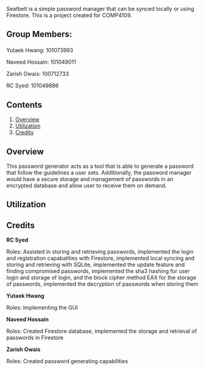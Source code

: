 Seatbelt is a simple password manager that can be synced locally or using Firestore. This is a project created for COMP4109.


## Group Members:</p>
Yutaek Hwang: 101073993 </p>
Naveed Hossain: 101049011</p>
Zarish Owais: 100712733</p>
RC Syed: 101049886</p>

## Contents
1. [Overview](#Overview)
2. [Utilization](#Utilization)
3. [Credits](#Credits)

## Overview

This password generator acts as a tool that is able to generate a password that follow the guidelines a user sets. Additionally, the password manager would have a secure storage and management of passwords in an encrypted database and allow user to receive them on demand. 

## Utilization

</p>

## Credits


**RC Syed**

Roles:
Assisted in storing and retrieving passwords, implemented the login and registration capabalities with Firestore, implemented local syncing and storing and retrieving with SQLite, implemented the update feature and finding compromised passwords, implemented the sha3 hashing for user login and storage of login, and the block cipher method EAX for the storage of passwords, implemented the decryption of passwords when storing them 

**Yutaek Hwang**

Roles:
Implementing the GUI

**Naveed Hossain**

Roles:
Created Firestore database, implemented the storage and retrieval of passwords in Firestore

**Zarish Owais**

Roles:
Created password generating capabilities
